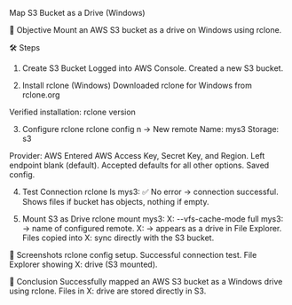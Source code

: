 Map S3 Bucket as a Drive (Windows)

📌 Objective
Mount an AWS S3 bucket as a drive on Windows using rclone.

🛠️ Steps
1. Create S3 Bucket
Logged into AWS Console.
Created a new S3 bucket.

2. Install rclone (Windows)
Downloaded rclone for Windows from rclone.org

Verified installation:
rclone version

3. Configure rclone
rclone config
n → New remote
Name: mys3
Storage: s3

Provider: AWS
Entered AWS Access Key, Secret Key, and Region.
Left endpoint blank (default).
Accepted defaults for all other options.
Saved config.

4. Test Connection
rclone ls mys3:
✅ No error → connection successful.
Shows files if bucket has objects, nothing if empty.

5. Mount S3 as Drive
rclone mount mys3: X: --vfs-cache-mode full
mys3: → name of configured remote.
X: → appears as a drive in File Explorer.
Files copied into X: sync directly with the S3 bucket.

📸 Screenshots
rclone config setup.
Successful connection test.
File Explorer showing X: drive (S3 mounted).

🎯 Conclusion
Successfully mapped an AWS S3 bucket as a Windows drive using rclone.
Files in X: drive are stored directly in S3.
